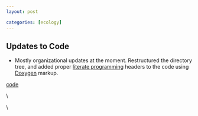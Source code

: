 ```yaml
---
layout: post

categories: [ecology]
---
```






 





Updates to Code
---------------

-   Mostly organizational updates at the moment. Restructured the
    directory tree, and added proper [literate
    programming](http://en.wikipedia.org/wiki/Literate_programming "http://en.wikipedia.org/wiki/Literate_programming")
    headers to the code using
    [Doxygen](http://en.wikipedia.org/wiki/Doxygen "http://en.wikipedia.org/wiki/Doxygen")
    markup.

[code](http://code.google.com/p/popdyn/ "http://code.google.com/p/popdyn/")

\

\

